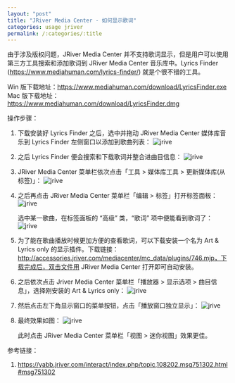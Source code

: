 ```yaml
---
layout: "post"
title: "JRiver Media Center - 如何显示歌词"
categories: usage jriver
permalink: /:categories/:title
---
```

由于涉及版权问题，JRiver Media Center 并不支持歌词显示，但是用户可以使用第三方工具搜索和添加歌词到 JRiver Media Center 音乐库中。Lyrics Finder (https://www.mediahuman.com/lyrics-finder/) 就是个很不错的工具。

Win 版下载地址：https://www.mediahuman.com/download/LyricsFinder.exe <br>
Mac 版下载地址：https://www.mediahuman.com/download/LyricsFinder.dmg

操作步骤：

1. 下载安装好 Lyrics Finder 之后，选中并拖动 JRiver Media Center 媒体库音乐到 Lyrics Finder 左侧窗口以添加到歌曲列表：
	![jrive](https://i.imgur.com/LvK83SP.png)

2. 之后 Lyrics Finder 便会搜索和下载歌词并整合进曲目信息：
	![jrive](https://i.imgur.com/VdGGRmU.png)

3. JRiver Media Center 菜单栏依次点击「工具 > 媒体库工具 > 更新媒体库(从标签)」：
	![jrive](https://i.imgur.com/PMMyxwj.png)

4. 之后再点击 JRiver Media Center 菜单栏「编辑 > 标签」打开标签面板：
	![jrive](https://i.imgur.com/tyIvlvE.png)

	选中某一歌曲，在标签面板的 “高级” 类，“歌词” 项中便能看到歌词了：
	![jrive](https://i.imgur.com/LpCbgjx.png)

5. 为了能在歌曲播放时候更加方便的查看歌词，可以下载安装一个名为 Art & Lyrics only 的显示插件。下载链接：http://accessories.jriver.com/mediacenter/mc_data/plugins/746.mjp，下载完成后，双击文件用 JRiver Media Center 打开即可自动安装。
6. 之后依次点击 Jriver Media Center 菜单栏「播放器 > 显示选项 > 曲目信息」，选择刚安装的 Art & Lyrics only：
	![jrive](https://i.imgur.com/dQAeiy1.png)

7. 然后点击左下角显示窗口的菜单按钮，点击「播放窗口独立显示」：
	![jrive](https://i.imgur.com/BWT8Gaf.png)

8. 最终效果如图：
	![jrive](https://i.imgur.com/G0en85Q.png)

	此时点击 JRiver Media Center 菜单栏「视图 > 迷你视图」效果更佳。

参考链接：
1. https://yabb.jriver.com/interact/index.php/topic,108202.msg751302.html#msg751302
